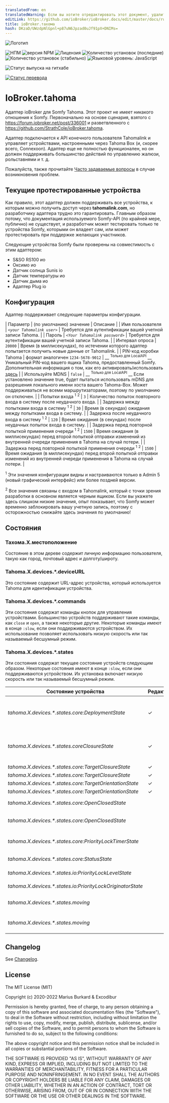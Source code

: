 ```yaml
---
translatedFrom: en
translatedWarning: Если вы хотите отредактировать этот документ, удалите поле «translationFrom», в противном случае этот документ будет снова автоматически переведен
editLink: https://github.com/ioBroker/ioBroker.docs/edit/master/docs/ru/adapterref/iobroker.tahoma/README.md
title: ioBroker.тахома
hash: DKzaD/UWzdpNlGpnl+p87uN6Jpzad0uJf91pX+DNIMs=
---
```

![Логотип](../../../en/adapterref/iobroker.tahoma/admin/tahoma.png)

![НПМ](https://nodei.co/npm/iobroker.tahoma.png?downloads=true)
![версия NPM](https://img.shields.io/npm/v/iobroker.tahoma.svg)
![Лицензия](https://img.shields.io/badge/license-MIT-blue.svg?style=flat)
![Количество установок (последние)](http://iobroker.live/badges/tahoma-installed.svg)
![Количество установок (стабильно)](http://iobroker.live/badges/tahoma-stable.svg)
![Языковой уровень: JavaScript](https://img.shields.io/lgtm/grade/javascript/g/Excodibur/ioBroker.tahoma.svg?logo=lgtm&logoWidth=18)

![Статус выпуска на гитхабе](https://github.com/Excodibur/iobroker.tahoma/workflows/Build%2C%20Test%20and%20Release/badge.svg)

[![Статус перевода](https://weblate.iobroker.net/widgets/adapters/-/tahoma/svg-badge.svg)](https://weblate.iobroker.net/engage/adapters/?utm_source=widget)

# IoBroker.tahoma
Адаптер ioBroker для Somfy Tahoma. Этот проект не имеет никакого отношения к Somfy. Первоначально на основе сценария, взятого с https://forum.iobroker.net/post/336001 и разветвленного с https://github.com/StrathCole/ioBroker.tahoma.

Адаптер подключается к API конечного пользователя Tahomalink и управляет устройствами, настроенными через Tahoma Box (и, скорее всего, Connexoon).
Адаптер еще не полностью функционален, но он должен поддерживать большинство действий по управлению жалюзи, рольставнями и т. д.

Пожалуйста, также прочитайте [Часто задаваемые вопросы](https://github.com/Excodibur/ioBroker.tahoma/blob/master/FAQ.md) в случае возникновения проблем.

## Текущие протестированные устройства
Как правило, этот адаптер должен поддерживать все устройства, к которым можно получить доступ через __tahomalink.com__, но разработчику адаптера трудно это гарантировать. Главным образом потому, что документация используемого Somfy-API (по крайней мере, публично) не существует, и разработчик может тестировать только те устройства Somfy, которыми он владеет сам, или может протестировать при поддержке желающих участников.

Следующие устройства Somfy были проверены на совместимость с этим адаптером:

- S&SO RS100 ио
- Оксимо ио
- Датчик солнца Sunis io
- Датчик температуры ио
- Датчик дыма ио
- Адаптер Plug io

## Конфигурация
Адаптер поддерживает следующие параметры конфигурации.

| Параметр | (по умолчанию) значение | Описание |
| Имя пользователя | _`<your Tahomalink user>`_ | Требуется для аутентификации вашей учетной записи Tahoma. |
| Пароль | _`<Your Tahomalink password>`_ | Требуется для аутентификации вашей учетной записи Tahoma. |
| Интервал опроса | `20000` | Время (в миллисекундах), по истечении которого адаптер попытается получить новые данные от Tahomalink. |
| PIN-код коробки Tahoma | формат аналогичен `1234-5678-9012` | __ <sup>Только для LocalAPI</sup> __ Уникальный PIN-код вашего ящика Tahoma, предоставленный Somfy. Дополнительная информация о том, как его активировать/использовать [здесь](https://github.com/Somfy-Developer/Somfy-TaHoma-Developer-Mode) |
| Используйте MDNS | `false` | __ <sup>Только для LocalAPI</sup> __ Если установлено значение true, будет пытаться использовать mDNS для разрешения локального имени хоста вашего Tahoma-Box. Может поддерживаться не всеми маршрутизаторами, поэтому по умолчанию он отключен. |
| Попытки входа <sup>1</sup> <sup>2</sup> | `3` | Количество попыток повторного входа в систему после неудачного входа. |
| Задержка между попытками входа в систему <sup>1</sup> <sup>2</sup> | `30` | Время (в секундах) ожидания между попытками входа в систему. |
| Задержка после неудачного входа в систему <sup>1</sup> <sup>2</sup> | `120` | Время ожидания (в секундах) после неудачных попыток входа в систему. |
| Задержка перед повторной попыткой применения очереди <sup>1</sup> <sup>2</sup> | `1500` | Время ожидания (в миллисекундах) перед второй попыткой отправки изменений из внутренней очереди применения в Tahoma на случай потери. |
| Задержка перед повторной попыткой применения очереди <sup>1</sup> <sup>2</sup> | `1500` | Время ожидания (в миллисекундах) перед второй попыткой отправки изменений из внутренней очереди применения в Tahoma на случай потери. |

<sup>1</sup> Эти значения конфигурации видны и настраиваются только в Admin 5 (новый графический интерфейс) или более поздней версии.

<sup>2</sup> Все значения связаны с входом в Tahomalink, который с точки зрения разработки в основном является черным ящиком. Если вы укажете здесь слишком низкие значения, опыт показывает, что Somfy может временно заблокировать вашу учетную запись, поэтому с осторожностью снижайте здесь значения по умолчанию!

## Состояния
### Тахома.X.местоположение
Состояние в этом дереве содержит личную информацию пользователя, такую как город, почтовый адрес и долготу/широту.

### Tahoma.X.devices.*.deviceURL
Это состояние содержит URL-адрес устройства, который используется Tahoma для идентификации устройства.

### Tahoma.X.devices.*.commands
Эти состояния содержат команды кнопок для управления устройствами. Большинство устройств поддерживают такие команды, как `close` и `open`, а также некоторые другие.
Некоторые команды имеют в конце `:slow`, если они поддерживаются устройством. Их использование позволяет использовать низкую скорость или так называемый бесшумный режим.

### Tahoma.X.devices.*.states
Эти состояния содержат текущее состояние устройств следующим образом. Некоторые состояния имеют в конце `:slow`, если они поддерживаются устройством. Их установка включает низкую скорость или так называемый бесшумный режим.

| Состояние устройства | Редактируемый | Назначение/Описание |
|-------------------------------------------------------------|----------|---------------------|
| _tahoma.X.devices.*.states.core:DeploymentState_ | &#10003; | Предоставляет информацию о текущем развертывании и управляет им. 100 означает полностью развернуто, 0 — не развернуто. Не все устройства имеют это значение, вместо него у некоторых есть `ClosureState`. |
| _tahoma.X.devices.*.states.coreClosureState_ | &#10003; | Предоставляет информацию о текущем закрытии и контролирует его состояние. 100 означает полностью закрытый, 0 открытый. Не все устройства имеют это значение, вместо него у некоторых есть `DeploymentState`. |
| _tahoma.X.devices.*.states.core:TargetClosureState_ | &#10003; | См. `tahoma.X.devices.*.states.core:ClosureState` |
| _tahoma.X.devices.*.states.core:TargetClosureState_ | &#10003; | См. `tahoma.X.devices.*.states.core:ClosureState` |
| _tahoma.X.devices.*.states.core:TargetOrientationState_ | &#10003; | См. `tahoma.X.devices.*.states.core:OrientationState` |
| _tahoma.X.devices.*.states.core:TargetOrientationState_ | &#10003; | См. `tahoma.X.devices.*.states.core:OrientationState` |
| _tahoma.X.devices.*.states.core:OpenClosedState_ | | Содержит `closed`, если устройство закрыто на 100 % или развернуто на 0 %, и `open` в противном случае. |
| _tahoma.X.devices.*.states.core:OpenClosedState_ | | Содержит «закрыто», если устройство закрыто на 100% или развернуто на 0%, и «открыто» в противном случае. |
| _tahoma.X.devices.*.states.core:PriorityLockTimerState_ | | Если датчик заблокировал устройство, это указывается здесь, например. грамм. датчик ветра, блокирующий тент. |
| _tahoma.X.devices.*.states.core:StatusState_ | | `available`, если устройство в данный момент доступно. |
| _tahoma.X.devices.*.states.io:PriorityLockLevelState_ | | См. `tahoma.X.devices.*.states.core:PriorityLockTimerState` |
| _tahoma.X.devices.*.states.io:PriorityLockOriginatorState_ | | См. `tahoma.X.devices.*.states.core:PriorityLockTimerState` |
| _tahoma.X.devices.*.states.moving_ | | Указывает, движется ли устройство в данный момент. `0 = stopped`, `1 = up/undeploy`, `2 = down/deploy`, `3 = unknown direction` |
| _tahoma.X.devices.*.states.moving_ | | Указывает, движется ли устройство в данный момент. `0 = остановлено`, `1 = вверх/отменить развертывание`, `2 = вниз/развернуть`, `3 = неизвестное направление` |

## Changelog
See [Changelog](https://github.com/Excodibur/ioBroker.tahoma/blob/master/CHANGELOG.md).

## License

The MIT License (MIT)

Copyright (c) 2020-2022 Marius Burkard & Excodibur

Permission is hereby granted, free of charge, to any person obtaining a copy
of this software and associated documentation files (the "Software"), to deal
in the Software without restriction, including without limitation the rights
to use, copy, modify, merge, publish, distribute, sublicense, and/or sell
copies of the Software, and to permit persons to whom the Software is
furnished to do so, subject to the following conditions:

The above copyright notice and this permission notice shall be included in
all copies or substantial portions of the Software.

THE SOFTWARE IS PROVIDED "AS IS", WITHOUT WARRANTY OF ANY KIND, EXPRESS OR
IMPLIED, INCLUDING BUT NOT LIMITED TO THE WARRANTIES OF MERCHANTABILITY,
FITNESS FOR A PARTICULAR PURPOSE AND NONINFRINGEMENT. IN NO EVENT SHALL THE
AUTHORS OR COPYRIGHT HOLDERS BE LIABLE FOR ANY CLAIM, DAMAGES OR OTHER
LIABILITY, WHETHER IN AN ACTION OF CONTRACT, TORT OR OTHERWISE, ARISING FROM,
OUT OF OR IN CONNECTION WITH THE SOFTWARE OR THE USE OR OTHER DEALINGS IN
THE SOFTWARE.